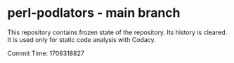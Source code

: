 # perl-podlators - main branch

This repository contains frozen state of the repository.
Its history is cleared. It is used only for static code
analysis with Codacy.

Commit Time: 1708318827